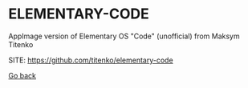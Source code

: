 # ELEMENTARY-CODE
 
 AppImage version of Elementary OS \"Code\" (unofficial) from Maksym Titenko
 
 SITE: https://github.com/titenko/elementary-code

 [Go back](https://portable-linux-apps.github.io/apps.html)
